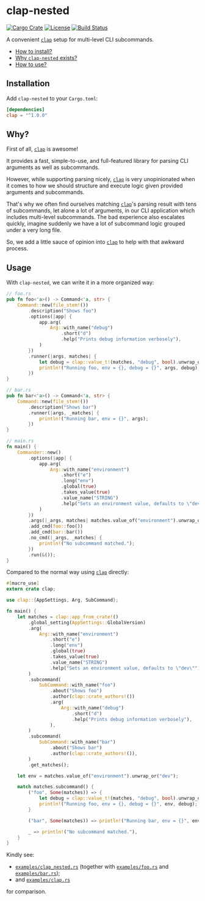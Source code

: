 # clap-nested

[![Cargo Crate](https://img.shields.io/crates/v/clap-nested.svg)](https://crates.io/crates/clap-nested)
[![License](https://img.shields.io/badge/license-MIT-blue.svg)](https://github.com/axieinfinity/clap-nested/blob/master/LICENSE)
[![Build Status](https://travis-ci.com/axieinfinity/clap-nested.svg?branch=master)](https://travis-ci.com/axieinfinity/clap-nested)

A convenient [`clap`][clap] setup for multi-level CLI subcommands.

* [How to install?](#installation)
* [Why `clap-nested` exists?](#why)
* [How to use?](#usage)

## Installation

Add `clap-nested` to your `Cargo.toml`:

```toml
[dependencies]
clap = "^1.0.0"
```

## Why?

First of all, [`clap`][clap] is awesome!

It provides a fast, simple-to-use, and full-featured library for parsing CLI
arguments as well as subcommands.

However, while supporting parsing nicely, [`clap`][clap] is very unopinionated
when it comes to how we should structure and execute logic given provided
arguments and subcommands.

That's why we often find ourselves matching [`clap`][clap]'s parsing result with
tens of subcommands, let alone a lot of arguments, in our CLI application which
includes multi-level subcommands. The bad experience also escalates quickly,
imagine suddenly we have a lot of subcommand logic grouped under a very long
file.

So, we add a little sauce of opinion into [`clap`][clap] to help with that
awkward process.

## Usage

With `clap-nested`, we can write it in a more organized way:

```rust
// foo.rs
pub fn foo<'a>() -> Command<'a, str> {
    Command::new(file_stem!())
        .description("Shows foo")
        .options(|app| {
            app.arg(
                Arg::with_name("debug")
                    .short("d")
                    .help("Prints debug information verbosely"),
            )
        })
        .runner(|args, matches| {
            let debug = clap::value_t!(matches, "debug", bool).unwrap_or_default();
            println!("Running foo, env = {}, debug = {}", args, debug);
        })
}

// bar.rs
pub fn bar<'a>() -> Command<'a, str> {
    Command::new(file_stem!())
        .description("Shows bar")
        .runner(|args, _matches| {
            println!("Running bar, env = {}", args);
        })
}

// main.rs
fn main() {
    Commander::new()
        .options(|app| {
            app.arg(
                Arg::with_name("environment")
                    .short("e")
                    .long("env")
                    .global(true)
                    .takes_value(true)
                    .value_name("STRING")
                    .help("Sets an environment value, defaults to \"dev\""),
            )
        })
        .args(|_args, matches| matches.value_of("environment").unwrap_or("dev"))
        .add_cmd(foo::foo())
        .add_cmd(bar::bar())
        .no_cmd(|_args, _matches| {
            println!("No subcommand matched.");
        })
        .run(&());
}
```

Compared to the normal way using [`clap`][clap] directly:

```rust
#[macro_use]
extern crate clap;

use clap::{AppSettings, Arg, SubCommand};

fn main() {
    let matches = clap::app_from_crate!()
        .global_setting(AppSettings::GlobalVersion)
        .arg(
            Arg::with_name("environment")
                .short("e")
                .long("env")
                .global(true)
                .takes_value(true)
                .value_name("STRING")
                .help("Sets an environment value, defaults to \"dev\""),
        )
        .subcommand(
            SubCommand::with_name("foo")
                .about("Shows foo")
                .author(clap::crate_authors!())
                .arg(
                    Arg::with_name("debug")
                        .short("d")
                        .help("Prints debug information verbosely"),
                ),
        )
        .subcommand(
            SubCommand::with_name("bar")
                .about("Shows bar")
                .author(clap::crate_authors!()),
        )
        .get_matches();

    let env = matches.value_of("environment").unwrap_or("dev");

    match matches.subcommand() {
        ("foo", Some(matches)) => {
            let debug = clap::value_t!(matches, "debug", bool).unwrap_or_default();
            println!("Running foo, env = {}, debug = {}", env, debug);
        }

        ("bar", Some(matches)) => println!("Running bar, env = {}", env),

        _ => println!("No subcommand matched."),
    }
}
```

Kindly see:

* [`examples/clap_nested.rs`](examples/clap_nested.rs)
(together with [`examples/foo.rs`](examples/foo.rs) and [`examples/bar.rs`](examples/bar.rs));
* and [`examples/clap.rs`](examples/clap.rs)

for comparison.

[clap]: https://github.com/clap-rs/clap
